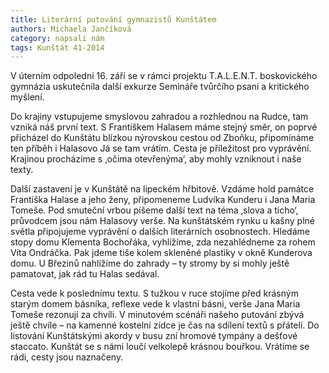 ```yaml
---
title: Literární putování gymnazistů Kunštátem
authors: Michaela Jančíková
category: napsali nám
tags: Kunštát 41-2014 
---
```


V úterním odpoledni 16. září se v rámci projektu T.A.L.E.N.T. boskovického gymnázia uskutečnila další exkurze Semináře tvůrčího psaní a kritického myšlení.

Do krajiny vstupujeme smyslovou zahradou a rozhlednou na Rudce, tam vzniká náš první text. S Františkem Halasem máme stejný směr, on poprvé přicházel do Kunštátu blízkou nýrovskou cestou od Zboňku, připomínáme ten příběh i Halasovo Já se tam vrátím. Cesta je příležitost pro vyprávění. Krajinou procházíme s ‚očima otevřenýma‘, aby mohly vzniknout i naše texty.

Další zastavení je v Kunštátě na lipeckém hřbitově. Vzdáme hold památce Františka Halase a jeho ženy, připomeneme Ludvíka Kunderu i Jana Maria Tomeše. Pod smuteční vrbou píšeme další text na téma ‚slova a ticho‘, průvodcem jsou nám Halasovy verše. Na kunštátském rynku u kašny plné světla připojujeme vyprávění o dalších literárních osobnostech. Hledáme stopy domu Klementa Bochořáka, vyhlížíme, zda nezahlédneme za rohem Víta Ondráčka. Pak jdeme tiše kolem skleněné plastiky v okně Kunderova domu. U Březinů nahlížíme do zahrady – ty stromy by si mohly ještě pamatovat, jak rád tu Halas sedával.

Cesta vede k poslednímu textu. S tužkou v ruce stojíme před krásným starým domem básníka, reflexe vede k vlastní básni, verše Jana Maria Tomeše rezonují za chvíli. V minutovém scénáři našeho putování zbývá ještě chvíle – na kamenné kostelní zídce je čas na sdílení textů s přáteli. Do listování Kunštátskými akordy v busu zní hromové tympány a dešťové staccato. Kunštát se s námi loučí velkolepě krásnou bouřkou. Vrátíme se rádi, cesty jsou naznačeny.